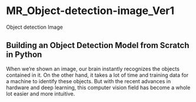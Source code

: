 # MR_Object-detection-image_Ver1
Object detection Image

## Building an Object Detection Model from Scratch in Python

When we’re shown an image, our brain instantly recognizes the objects contained in it. On the other hand, it
takes a lot of time and training data for a machine to identify these objects. But with the recent advances in
hardware and deep learning, this computer vision field has become a whole lot easier and more intuitive.
